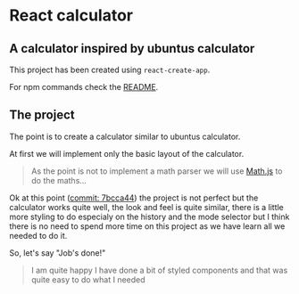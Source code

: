 # React calculator

## A calculator inspired by ubuntus calculator

This project has been created using `react-create-app`.  

For npm commands check the [README](./README.md).

## The project

The point is to create a calculator similar to ubuntus calculator.

At first we will implement only the basic layout of the calculator.

>As the point is not to implement a math parser we will use [Math.js](https://mathjs.org) to do the maths...

Ok at this point ([commit: 7bcca44](https://github.com/benjamin-fukdawurld/JSPlayground/commit/7bcca44194188bbf16cbbfe3863da64c860a1579)) the project is not perfect but the calculator works quite well, the look and feel is quite similar, there is a little more styling to do especialy on the history and the mode selector but I think there is no need to spend more time on this project as we have learn all we needed to do it.

So, let's say "Job's done!"

> I am quite happy I have done a bit of styled components and that was quite easy to do what I needed